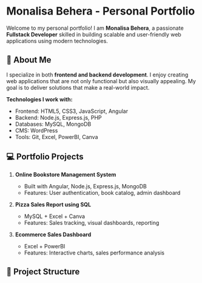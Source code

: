 # Monalisa Behera - Personal Portfolio

Welcome to my personal portfolio! I am **Monalisa Behera**, a passionate **Fullstack Developer** skilled in building scalable and user-friendly web applications using modern technologies.

## 🌟 About Me
I specialize in both **frontend and backend development**. I enjoy creating web applications that are not only functional but also visually appealing. My goal is to deliver solutions that make a real-world impact.

**Technologies I work with:**
- Frontend: HTML5, CSS3, JavaScript, Angular
- Backend: Node.js, Express.js, PHP
- Databases: MySQL, MongoDB
- CMS: WordPress
- Tools: Git, Excel, PowerBI, Canva

## 💻 Portfolio Projects
1. **Online Bookstore Management System**  
   - Built with Angular, Node.js, Express.js, MongoDB  
   - Features: User authentication, book catalog, admin dashboard

2. **Pizza Sales Report using SQL**  
   - MySQL + Excel + Canva  
   - Features: Sales tracking, visual dashboards, reporting

3. **Ecommerce Sales Dashboard**  
   - Excel + PowerBI  
   - Features: Interactive charts, sales performance analysis

## 📂 Project Structure
